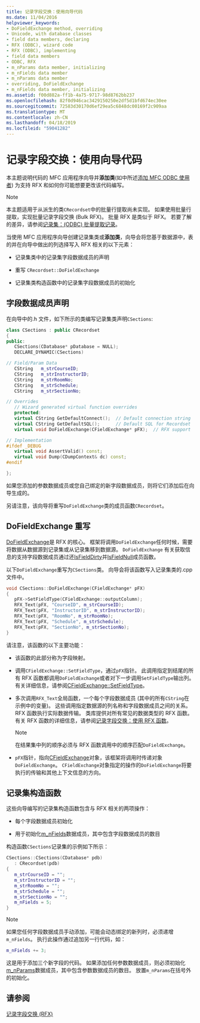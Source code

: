 ```yaml
---
title: 记录字段交换：使用向导代码
ms.date: 11/04/2016
helpviewer_keywords:
- DoFieldExchange method, overriding
- Unicode, with database classes
- field data members, declaring
- RFX (ODBC), wizard code
- RFX (ODBC), implementing
- field data members
- ODBC, RFX
- m_nParams data member, initializing
- m_nFields data member
- m_nParams data member
- overriding, DoFieldExchange
- m_nFields data member, initializing
ms.assetid: f00d882a-ff1b-4a75-9717-98d8762bb237
ms.openlocfilehash: 82f0d946cac3429150250e2df5d1bfd674ec30ee
ms.sourcegitcommit: 72583d30170d6ef29ea5c6848dc00169f2c909aa
ms.translationtype: MT
ms.contentlocale: zh-CN
ms.lasthandoff: 04/18/2019
ms.locfileid: "59041282"
---
```

# <a name="record-field-exchange-working-with-the-wizard-code"></a>记录字段交换：使用向导代码

本主题说明代码的 MFC 应用程序向导并**添加类**(如中所述[添加 MFC ODBC 使用者](../../mfc/reference/adding-an-mfc-odbc-consumer.md)) 为支持 RFX 和如何你可能想要更改该代码编写。

> [!NOTE]
>  本主题适用于从派生的类`CRecordset`中的批量行提取尚未实现。 如果使用批量行提取，实现批量记录字段交换 (Bulk RFX)。 批量 RFX 是类似于 RFX。 若要了解的差异，请参阅[记录集：(ODBC) 批量提取记录](../../data/odbc/recordset-fetching-records-in-bulk-odbc.md)。

当使用 MFC 应用程序向导创建记录集类或**添加类**，向导会将您基于数据源中，表的并在向导中做出的列选择写入 RFX 相关的以下元素：

- 记录集类中的记录集字段数据成员的声明

- 重写 `CRecordset::DoFieldExchange`

- 记录集类构造函数中的记录集字段数据成员的初始化

##  <a name="_core_the_field_data_member_declarations"></a> 字段数据成员声明

在向导中的.h 文件，如下所示的类编写记录集类声明`CSections`:

```cpp
class CSections : public CRecordset
{
public:
   CSections(CDatabase* pDatabase = NULL);
   DECLARE_DYNAMIC(CSections)

// Field/Param Data
   CString   m_strCourseID;
   CString   m_strInstructorID;
   CString   m_strRoomNo;
   CString   m_strSchedule;
   CString   m_strSectionNo;

// Overrides
   // Wizard generated virtual function overrides
   protected:
   virtual CString GetDefaultConnect();  // Default connection string
   virtual CString GetDefaultSQL();      // Default SQL for Recordset
   virtual void DoFieldExchange(CFieldExchange* pFX);  // RFX support

// Implementation
#ifdef _DEBUG
   virtual void AssertValid() const;
   virtual void Dump(CDumpContext& dc) const;
#endif

};
```

如果您添加的参数数据成员或您自己绑定的新字段数据成员，则将它们添加后在向导生成的。

另请注意，该向导将重写`DoFieldExchange`类的成员函数`CRecordset`。

##  <a name="_core_the_dofieldexchange_override"></a> DoFieldExchange 重写

[DoFieldExchange](../../mfc/reference/crecordset-class.md#dofieldexchange)是 RFX 的核心。 框架将调用`DoFieldExchange`任何时候，需要将数据从数据源到记录集或从记录集移到数据源。 `DoFieldExchange` 有关获取信息的支持字段数据成员通过还[IsFieldDirty](../../mfc/reference/crecordset-class.md#isfielddirty)并[IsFieldNull](../../mfc/reference/crecordset-class.md#isfieldnull)成员函数。

以下`DoFieldExchange`重写为`CSections`类。 向导会将该函数写入记录集类的.cpp 文件中。

```cpp
void CSections::DoFieldExchange(CFieldExchange* pFX)
{
   pFX->SetFieldType(CFieldExchange::outputColumn);
   RFX_Text(pFX, "CourseID", m_strCourseID);
   RFX_Text(pFX, "InstructorID", m_strInstructorID);
   RFX_Text(pFX, "RoomNo", m_strRoomNo);
   RFX_Text(pFX, "Schedule", m_strSchedule);
   RFX_Text(pFX, "SectionNo", m_strSectionNo);
}
```

请注意，该函数的以下主要功能：

- 该函数的此部分称为字段映射。

- 调用`CFieldExchange::SetFieldType`，通过`pFX`指针。 此调用指定到结尾的所有 RFX 函数都调用`DoFieldExchange`或者对下一步调用`SetFieldType`输出列。 有关详细信息，请参阅[CFieldExchange::SetFieldType](../../mfc/reference/cfieldexchange-class.md#setfieldtype)。

- 多次调用`RFX_Text`全局函数，一个每个字段数据成员 (其中的所有`CString`在示例中的变量)。 这些调用指定数据源的列名称和字段数据成员之间的关系。 RFX 函数执行实际数据传输。 类库提供对所有常见的数据类型的 RFX 函数。 有关 RFX 函数的详细信息，请参阅[记录字段交换：使用 RFX 函数](../../data/odbc/record-field-exchange-using-the-rfx-functions.md)。

    > [!NOTE]
    >  在结果集中列的顺序必须与 RFX 函数调用中的顺序匹配`DoFieldExchange`。

- `pFX`指针，指向[CFieldExchange](../../mfc/reference/cfieldexchange-class.md)对象，该框架将调用时传递对象`DoFieldExchange`。 `CFieldExchange`对象指定的操作的`DoFieldExchange`将要执行的传输和其他上下文信息的方向。

##  <a name="_core_the_recordset_constructor"></a> 记录集构造函数

这些向导编写的记录集构造函数包含与 RFX 相关的两项操作：

- 每个字段数据成员初始化

- 用于初始化[m_nFields](../../mfc/reference/crecordset-class.md#m_nfields)数据成员，其中包含字段数据成员的数目

构造函数`CSections`记录集的示例如下所示：

```cpp
CSections::CSections(CDatabase* pdb)
   : CRecordset(pdb)
{
   m_strCourseID = "";
   m_strInstructorID = "";
   m_strRoomNo = "";
   m_strSchedule = "";
   m_strSectionNo = "";
   m_nFields = 5;
}
```

> [!NOTE]
>  如果您任何字段数据成员手动添加，可能会动态绑定的新列时，必须递增`m_nFields`。 执行此操作通过追加另一行代码，如：

```cpp
m_nFields += 3;
```

这是用于添加三个新字段的代码。 如果添加任何参数数据成员，则必须初始化[m_nParams](../../mfc/reference/crecordset-class.md#m_nparams)数据成员，其中包含参数数据成员的数目。 放置`m_nParams`在括号外的初始化。

## <a name="see-also"></a>请参阅

[记录字段交换 (RFX)](../../data/odbc/record-field-exchange-rfx.md)
